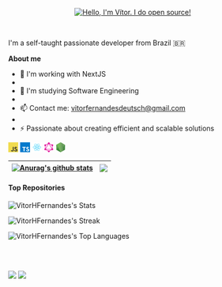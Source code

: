 <p align="center"><a href="https://www.linkedin.com/in/v%C3%ADtor-h-fernandes-417817198/"><img width="80%" alt="Hello, I'm Vítor. I do open source!" src="./assets/gh-readme-header.png" /></a></p>

<br />

I'm a self-taught passionate developer from Brazil 🇧🇷

**About me**

- 🔭 I'm working with NextJS
- 
- 🌱 I'm studying Software Engineering
- 
- 📫 Contact me: vitorfernandesdeutsch@gmail.com
- 
- ⚡ Passionate about creating efficient and scalable solutions

<code><img height="20" alt="javascript" src="https://raw.githubusercontent.com/github/explore/80688e429a7d4ef2fca1e82350fe8e3517d3494d/topics/javascript/javascript.png"></code>
<code><img height="20" alt="typescript" src="https://raw.githubusercontent.com/github/explore/80688e429a7d4ef2fca1e82350fe8e3517d3494d/topics/typescript/typescript.png"></code>
<code><img height="20" alt="react" src="https://raw.githubusercontent.com/github/explore/80688e429a7d4ef2fca1e82350fe8e3517d3494d/topics/react/react.png"></code>
<code><img height="20" alt="graphql" src="https://raw.githubusercontent.com/github/explore/5c058a388828bb5fde0bcafd4bc867b5bb3f26f3/topics/graphql/graphql.png"></code>
<code><img height="20" alt="nodejs" src="https://raw.githubusercontent.com/github/explore/80688e429a7d4ef2fca1e82350fe8e3517d3494d/topics/nodejs/nodejs.png"></code>    


| <a href="https://github.com/anuraghazra/github-readme-stats"><img align="center" src="https://github-readme-stats.vercel.app/api?username=anuraghazra&show_icons=true&include_all_commits=true&theme=buefy&hide_border=true" alt="Anurag's github stats" /></a> | <a href="https://github.com/anuraghazra/github-readme-stats"><img align="center" src="https://github-readme-stats.vercel.app/api/top-langs/?username=anuraghazra&layout=compact&theme=buefy&hide_border=true" /></a> |
| ------------- | ------------- |

#### Top Repositories


![VitorHFernandes's Stats](https://github-readme-stats.vercel.app/api?username=VitorHFernandes&theme=dracula&show_icons=true&hide_border=false&count_private=true)

![VitorHFernandes's Streak](https://github-readme-streak-stats.herokuapp.com/?user=VitorHFernandes&theme=dracula&hide_border=false)

![VitorHFernandes's Top Languages](https://github-readme-stats.vercel.app/api/top-langs/?username=VitorHFernandes&theme=dracula&show_icons=true&hide_border=false&layout=compact)

<br />
<br />

  <a href = "mailto:vitorfernandesdeutsch@gmail.com"><img src="https://img.shields.io/badge/-Gmail-%23333?style=for-the-badge&logo=gmail&logoColor=white" target="_blank"></a>
  <a href="https://www.linkedin.com/in/v%C3%ADtor-henrique-fernandes-417817198/" target="_blank"><img src="https://img.shields.io/badge/-LinkedIn-%230077B5?style=for-the-badge&logo=linkedin&logoColor=white" target="_blank"></a> 
</a>
